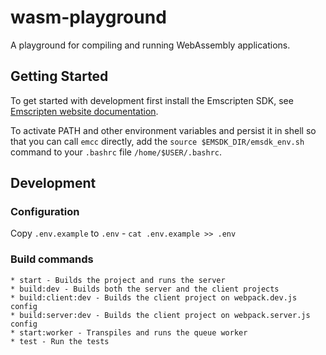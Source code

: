 # wasm-playground
A playground for compiling and running WebAssembly applications.

## Getting Started
To get started with development first install the Emscripten SDK, see [Emscripten website documentation](https://kripken.github.io/emscripten-site/docs/getting_started/downloads.html).

To activate PATH and other environment variables and persist it in shell so that you can call `emcc` directly, add the `source $EMSDK_DIR/emsdk_env.sh` command to your `.bashrc` file `/home/$USER/.bashrc`.

## Development

### Configuration
Copy `.env.example` to `.env` - `cat .env.example >> .env` 

### Build commands
    * start - Builds the project and runs the server
    * build:dev - Builds both the server and the client projects
    * build:client:dev - Builds the client project on webpack.dev.js config
    * build:server:dev - Builds the client project on webpack.server.js config
    * start:worker - Transpiles and runs the queue worker
    * test - Run the tests